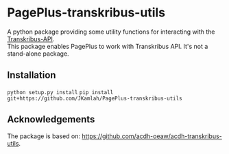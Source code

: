 # PagePlus-transkribus-utils

A python package providing some utility functions for interacting with the [Transkribus-API](https://transkribus.eu/wiki/index.php/REST_Interface).  
This package enables PagePlus to work with Transkribus API. It's not a stand-alone package.  

## Installation

`python setup.py install`
`pip install git+https://github.com/JKamlah/PagePlus-transkribus-utils`

## Acknowledgements
The package is based on: https://github.com/acdh-oeaw/acdh-transkribus-utils.